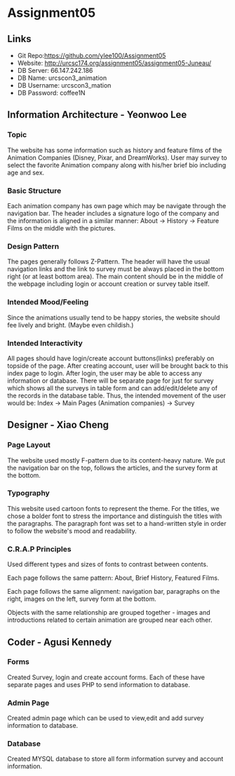 # Assignment05
## Links
* Git Repo:https://github.com/ylee100/Assignment05
* Website: http://urcsc174.org/assignment05/assignment05-Juneau/
* DB Server: 66.147.242.186
* DB Name: urcscon3_animation
* DB Username: urcscon3_mation
* DB Password: coffee1N

## Information Architecture - Yeonwoo Lee
### Topic
The website has some information such as history and feature films of the Animation Companies (Disney, Pixar, and DreamWorks). User may survey to select the favorite Animation company along with his/her brief bio including age and sex.
### Basic Structure
Each animation company has own page which may be navigate through the navigation bar. The header includes a signature logo of the company and the information is aligned in a similar manner: About -> History -> Feature Films on the middle with the pictures.
### Design Pattern
The pages generally follows Z-Pattern. The header will have the usual navigation links and the link to survey must be always placed in the bottom right (or at least bottom area). The main content should be in the middle of the webpage including login or account creation or survey table itself.
### Intended Mood/Feeling
Since the animations usually tend to be happy stories, the website should fee lively and bright. (Maybe even childish.)
### Intended Interactivity
All pages should have login/create account buttons(links) preferably on topside of the page. After creating account, user will be brought back to this index page to login. After login, the user may be able to access any information or database. There will be separate page for just for survey which shows all the surveys in table form and can add/edit/delete any of the records in the database table. Thus, the intended movement of the user would be: Index -> Main Pages (Animation companies) -> Survey





## Designer - Xiao Cheng

### Page Layout

The website used mostly F-pattern due to its content-heavy nature. We put the navigation bar on the top, follows the articles, and the survey form at the bottom.

### Typography

This website used cartoon fonts to represent the theme. For the titles, we chose a bolder font to stress the importance and distinguish the titles with the paragraphs. The paragraph font was set to a hand-written style in order to follow the website's mood and readability.

### C.R.A.P Principles

Used different types and sizes of fonts to contrast between contents.

Each page follows the same pattern: About, Brief History, Featured Films.

Each page follows the same alignment: navigation bar, paragraphs on the right, images on the left, survey form at the bottom.

Objects with the same relationship are grouped together - images and introductions related to certain animation are grouped near each other.





## Coder - Agusi Kennedy
### Forms
Created Survey, login and create account forms. Each of these have separate pages and uses PHP to send information to database.
### Admin Page
Created admin page which can be used to view,edit and add survey information to database.
### Database
Created MYSQL database to store all form information survey and account information.
